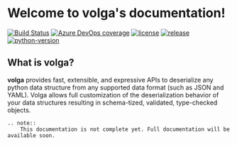 Welcome to volga's documentation!
=================================

[![Build Status]][build] [![Azure DevOps coverage]][Azure coverage url] [![license]][license-file] [![release]][releases] [![python-version]][pypi]

[Build Status]: https://dev.azure.com/yefrigaitan/volga/_apis/build/status/yefrig.volga?branchName=main
[build]: https://dev.azure.com/yefrigaitan/volga/_build/latest?definitionId=1&branchName=main

[Azure DevOps coverage]: https://img.shields.io/azure-devops/coverage/yefrigaitan/volga/1
[Azure coverage url]: https://dev.azure.com/yefrigaitan/volga/_build/latest?definitionId=1&branchName=main

[license]: https://img.shields.io/github/license/yefrig/volga
[license-file]: https://github.com/yefrig/volga/blob/main/LICENSE

[release]: https://img.shields.io/github/v/release/yefrig/volga?include_prereleases&sort=semver
[releases]: https://github.com/yefrig/volga/releases

[python-version]: https://img.shields.io/pypi/pyversions/volga
[pypi]: https://pypi.org/project/volga/

## What is volga?
**volga** provides fast, extensible, and expressive APIs
to deserialize any python data structure from any supported data format
(such as JSON and YAML). Volga allows full customization of the deserialization 
behavior of your data structures resulting in schema-tized, validated, type-checked 
objects.

```eval_rst
.. note::
    This documentation is not complete yet. Full documentation will be available soon.
```